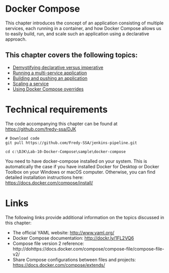 # **Docker Compose**

This chapter introduces the concept of an application consisting of multiple services, each running in a container, and how Docker Compose allows us to easily build, run, and scale such an application using a declarative approach.

## This chapter covers the following topics:

- [Demystifying declarative versus imperative](demystifying-declarative-versus-imperative.md)
- [Running a multi-service application](running-a-multi-service-application.md)
- [Building and pushing an application](building-and-pushing-an-application.md)
- [Scaling a service](Scaling-a-service.md)
- [Using Docker Compose overrides](Using-Docker-Compose-overrides.md)


# Technical requirements
The code accompanying this chapter can be found at https://github.com/fredy-ssa/DJK
```
# Download code
git pull https://github.com/Fredy-SSA/jenkins-pipeline.git

cd c:\DJK\Lab-10-Docker-Compose\sample\docker-compose
```

You need to have docker-compose installed on your system. This is automatically the case if you have installed Docker for Desktop or Docker Toolbox on your Windows or macOS computer. Otherwise, you can find detailed installation instructions here: https://docs.docker.com/compose/install/

# Links
The following links provide additional information on the topics discussed in this chapter:

- The official YAML website: http://www.yaml.org/
- Docker Compose documentation: http://dockr.ly/1FL2VQ6
- Compose file version 2 reference: http://dohttps://docs.docker.com/compose/compose-file/compose-file-v2/
- Share Compose configurations between files and projects: https://docs.docker.com/compose/extends/